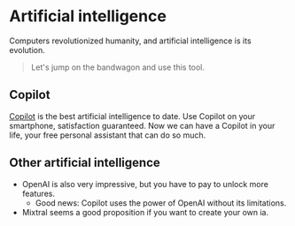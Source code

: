 # Artificial intelligence
Computers revolutionized humanity, and artificial intelligence is its evolution.
> Let's jump on the bandwagon and use this tool.
## Copilot
[Copilot](https://copilot.microsoft.com/) is the best artificial intelligence to date.
Use Copilot on your smartphone, satisfaction guaranteed.
Now we can have a Copilot in your life, your free personal assistant that can do so much.
## Other artificial intelligence
- OpenAI is also very impressive, but you have to pay to unlock more features.
  - Good news: Copilot uses the power of OpenAI without its limitations.
- Mixtral seems a good proposition if you want to create your own ia.

